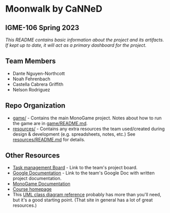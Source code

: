 # **Moonwalk** by CaNNeD
## IGME-106 Spring 2023

_This README contains basic information about the project and its artifacts. If kept up to date, it will act as a primary dashboard for the project._

## Team Members
- Dante Nguyen-Northcott
- Noah Fehrenbach
- Castella Cabrera Griffith
- Nelson Rodriguez

## Repo Organization
- [game/](game/) - Contains the main MonoGame project. Notes about how to run the game are in [game/README.md](game/README.md).
- [resources/](resources/) - Contains any extra resources the team used/created during design & development (e.g. spreadsheets, notes, etc.) 
See [resources/README.md](resources/README.md) for details.

## Other Resources
- [Task management Board](https://app.milanote.com/1RB5Vv1lRZoZ6f?p=UqDENO9ue6r) - Link to the team's project board.
- [Google Documentation](https://docs.google.com/document/d/1uJJm4_qDsUwsmxwNp8UnmGaAvmm2EFWhmtiW6mAVZ3g/edit?usp=sharing) - Link to the team's Google Doc with written project documentation.
- [MonoGame Documentation](http://www.monogame.net/documentation/?page=main)
- [Course homepage](https://mycourses.rit.edu/d2l/home/1012413)
- This [UML class diagram reference](http://agilemodeling.com/artifacts/classDiagram.htm) probably has more than you'll need, but it's a good starting point. (That site in general has a lot of great resources.)
